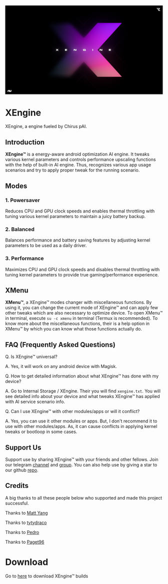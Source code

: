 ![XEngine](https://github.com/iamlooper/XEngine/raw/main/xengine.png)

# XEngine

XEngine, a engine fueled by Chirus pAI. 

## Introduction

**XEngine™** is a energy-aware android optimization AI engine. It tweaks various kernel parameters and controls performance upscaling functions with the help of built-in AI engine. Thus, recognizes various app usage scenarios and try to apply proper tweak for the running scenario.

## Modes

### 1. Powersaver

Reduces CPU and GPU clock speeds and enables thermal throttling with tuning various kernel parameters to maintain a juicy battery backup.

### 2. Balanced 

Balances performance and battery saving features by adjusting kernel parameters to be used as a daily driver.

### 3. Performance

Maximizes CPU and GPU clock speeds and disables thermal throttling with tuning kernel parameters to provide true gaming/performance experience.

## XMenu

**XMenu™**, a XEngine™ modes changer with miscellaneous functions. By using it, you can change the current mode of XEngine™ and can apply few other tweaks which are also necessary to optimize device. To open XMenu™ in terminal, execute `su -c xmenu` in terminal (Termux is recommended). To know more about the miscellaneous functions, their is a help option in XMenu™ by which you can know what those functions actually do.

## FAQ (Frequently Asked Questions)

Q. Is XEngine™ universal?

A. Yes, it will work on any android device with Magisk.

Q. How to get detailed information about what XEngine™ has done with my device?

A. Go to Internal Storage / XEngine. Their you will find `xengine.txt`. You will see detailed info about your device and what tweaks XEngine™ has applied with AI service scenario info.

Q. Can I use XEngine™ with other modules/apps or will it conflict?

A. Yes, you can use it other modules or apps. But, I don't recommend it to use with other modules/apps. As, it can cause conflicts in applying kernel tweaks or bootloop in some cases.

## Support Us

Support use by sharing XEngine™ with your friends and other fellows. Join our telegram [channel](https://t.me/loopprojects) and [group](https://t.me/loopchats). You can also help use by giving a star to our github [repo](https://github.com/iamlooper/XEngine).

## Credits

A big thanks to all these people below who supported and made this project successful.

Thanks to [Matt Yang](https://github.com/yc9559)

Thanks to [tytydraco](https://github.com/tytydraco)

Thanks to [Pedro](https://github.com/pedrozzz0)

Thanks to [Paget96](https://github.com/Paget96)

# Download

Go to [here](https://www.pling.com/p/1704617/) to download XEngine™ builds